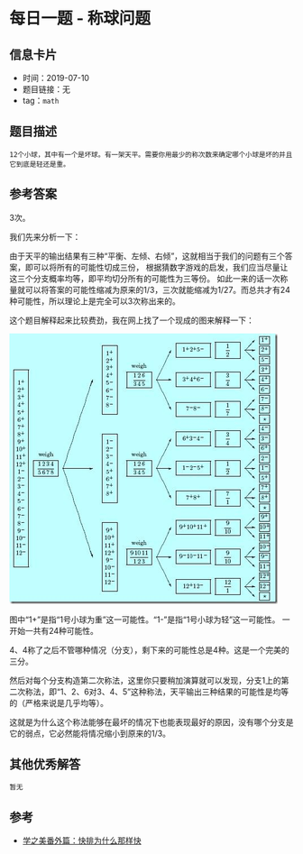 # 每日一题 - 称球问题

## 信息卡片

* 时间：2019-07-10
* 题目链接：无
* tag：`math`

## 题目描述

```text
12个小球，其中有一个是坏球。有一架天平。需要你用最少的称次数来确定哪个小球是坏的并且它到底是轻还是重。
```

## 参考答案

3次。

我们先来分析一下：

由于天平的输出结果有三种“平衡、左倾、右倾”，这就相当于我们的问题有三个答案，即可以将所有的可能性切成三份， 根据猜数字游戏的启发，我们应当尽量让这三个分支概率均等，即平均切分所有的可能性为三等份。 如此一来的话一次称量就可以将答案的可能性缩减为原来的1/3，三次就能缩减为1/27。而总共才有24种可能性，所以理论上是完全可以3次称出来的。

这个题目解释起来比较费劲，我在网上找了一个现成的图来解释一下：

![weight-ball](../.gitbook/assets/weight-ball.jpg)

图中“1+”是指“1号小球为重”这一可能性。“1-”是指“1号小球为轻”这一可能性。 一开始一共有24种可能性。

4、4称了之后不管哪种情况（分支），剩下来的可能性总是4种。这是一个完美的三分。

然后对每个分支构造第二次称法，这里你只要稍加演算就可以发现，分支1上的第二次称法，即“1、2、6对3、4、5”这种称法，天平输出三种结果的可能性是均等的（严格来说是几乎均等）。

这就是为什么这个称法能够在最坏的情况下也能表现最好的原因，没有哪个分支是它的弱点，它必然能将情况缩小到原来的1/3。

## 其他优秀解答

```text
暂无
```

## 参考

* [学之美番外篇：快排为什么那样快](http://mindhacks.cn/2008/06/13/why-is-quicksort-so-quick/)

